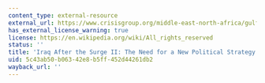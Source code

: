 ```yaml
---
content_type: external-resource
external_url: https://www.crisisgroup.org/middle-east-north-africa/gulf-and-arabian-peninsula/iraq/iraq-after-surge-ii-need-new-political-strategy
has_external_license_warning: true
license: https://en.wikipedia.org/wiki/All_rights_reserved
status: ''
title: 'Iraq After the Surge II: The Need for a New Political Strategy'
uid: 5c43ab50-b063-42e8-b5ff-452d44261db2
wayback_url: ''
---
```

